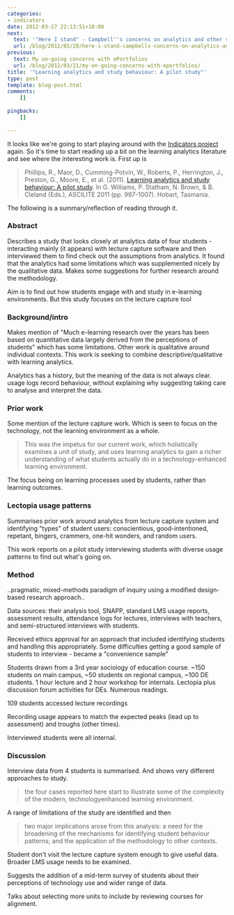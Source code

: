 ```yaml
---
categories:
- indicators
date: 2012-03-27 22:13:51+10:00
next:
  text: '"Here I stand" - Campbell''s concerns on analytics and other stuff'
  url: /blog/2012/03/28/here-i-stand-campbells-concerns-on-analytics-and-other-stuff/
previous:
  text: My on-going concerns with ePortfolios
  url: /blog/2012/03/21/my-on-going-concerns-with-eportfolios/
title: '"Learning analytics and study behaviour: A pilot study"'
type: post
template: blog-post.html
comments:
    []
    
pingbacks:
    []
    
---
```

It looks like we're going to start playing around with the [Indicators project](http://indicatorsproject.wordpress.com/) again. So it's time to start reading up a bit on the learning analytics literature and see where the interesting work is. First up is

> Phillips, R., Maor, D., Cumming-Potvin, W., Roberts, P., Herrington, J., Preston, G., Moore, E., et al. (2011). [Learning analytics and study behaviour: A pilot study](http://researchrepository.murdoch.edu.au/6751/1/learning_analytics.pdf). In G. Williams, P. Statham, N. Brown, & B. Cleland (Eds.), ASCILITE 2011 (pp. 997-1007). Hobart, Tasmania.

The following is a summary/reflection of reading through it.

### Abstract

Describes a study that looks closely at analytics data of four students - interacting mainly (it appears) with lecture capture software and then interviewed them to find check out the assumptions from analytics. It found that the analytics had some limitations which was supplemented nicely by the qualitative data. Makes some suggestions for further research around the methodology.

Aim is to find out how students engage with and study in e-learning environments. But this study focuses on the lecture capture tool

### Background/intro

Makes mention of "Much e-learning research over the years has been based on quantitative data largely derived from the perceptions of students" which has some limitations. Other work is qualitative around individual contexts. This work is seeking to combine descriptive/qualitative with learning analytics.

Analytics has a history, but the meaning of the data is not always clear. usage logs record behaviour, without explaining why suggesting taking care to analyse and interpret the data.

### Prior work

Some mention of the lecture capture work. Which is seen to focus on the technology, not the learning environment as a whole.

> This was the impetus for our current work, which holistically examines a unit of study, and uses learning analytics to gain a richer understanding of what students actually do in a technology-enhanced learning environment.

The focus being on learning processes used by students, rather than learning outcomes.

### Lectopia usage patterns

Summarises prior work around analytics from lecture capture system and identifying "types" of student users: conscientious, good-intentioned, repetant, bingers, crammers, one-hit wonders, and random users.

This work reports on a pilot study interviewing students with diverse usage patterns to find out what's going on.

### Method

..pragmatic, mixed-methods paradigm of inquiry using a modified design-based research approach..

Data sources: their analysis tool, SNAPP, standard LMS usage reports, assessment results, attendance logs for lectures, interviews with teachers, and semi-structured interviews with students.

Received ethics approval for an approach that included identifying students and handling this appropriately. Some difficulties getting a good sample of students to interview - became a "convenience sample"

Students drawn from a 3rd year sociology of education course. ~150 students on main campus, ~50 students on regional campus, ~100 DE students. 1 hour lecture and 2 hour workshop for internals. Lectopia plus discussion forum activities for DEs. Numerous readings.

109 students accessed lecture recordings

Recording usage appears to match the expected peaks (lead up to assessment) and troughs (other times).

Interviewed students were all internal.

### Discussion

Interview data from 4 students is summarised. And shows very different approaches to study.

> the four cases reported here start to illustrate some of the complexity of the modern, technologyenhanced learning environment.

A range of limitations of the study are identified and then

> two major implications arose from this analysis: a need for the broadening of the mechanisms for identifying student behaviour patterns; and the application of the methodology to other contexts.

Student don't visit the lecture capture system enough to give useful data. Broader LMS usage needs to be examined.

Suggests the addition of a mid-term survey of students about their perceptions of technology use and wider range of data.

Talks about selecting more units to include by reviewing courses for alignment.